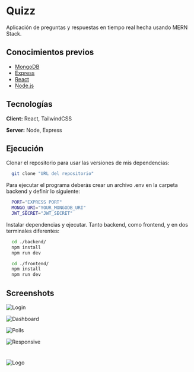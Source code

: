 
# Quizz

Aplicación de preguntas y respuestas en tiempo real hecha usando MERN Stack.


## Conocimientos previos

 - [MongoDB](https://www.mongodb.com/)
 - [Express](https://expressjs.com/)
 - [React](https://es.react.dev/)
 - [Node.js](https://nodejs.org/es)


## Tecnologías

**Client:** React, TailwindCSS

**Server:** Node, Express


## Ejecución

Clonar el repositorio para usar las versiones de mis dependencias:

```bash
  git clone "URL del repositorio"
```

Para ejecutar el programa deberás crear un archivo .env en la carpeta backend y definir lo siguiente:

```bash
  PORT="EXPRESS PORT"
  MONGO_URI="YOUR_MONGODB_URI"
  JWT_SECRET="JWT_SECRET"
```
Instalar dependencias y ejecutar. Tanto backend, como frontend, y en dos terminales diferentes:

```bash
  cd ./backend/
  npm install
  npm run dev
```

```bash
  cd ./frontend/
  npm install
  npm run dev
```


## Screenshots

![Login](https://i.ibb.co/LXQgn1B0/Captura-de-pantalla-2025-03-14-010037.png)

![Dashboard](https://i.ibb.co/PsDjS8HR/Captura-de-pantalla-2025-03-14-010113.png)

![Polls](https://i.ibb.co/mrkY6pT2/Captura-de-pantalla-2025-03-14-010139.png)

![Responsive](https://i.ibb.co/MxLz7cdY/Captura-de-pantalla-2025-03-14-010236.png)

#

![Logo](https://i.ibb.co/cBGzNKq/laparodi-github-cover.png)
